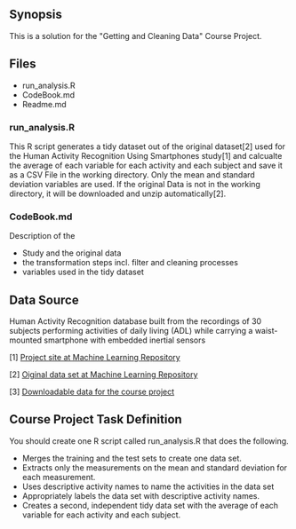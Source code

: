 ## Synopsis

This is a solution for the "Getting and Cleaning Data" Course Project.

## Files

* run_analysis.R
* CodeBook.md
* Readme.md

### run_analysis.R

This R script generates a tidy dataset out of the original dataset[2] used for the Human Activity Recognition Using Smartphones study[1] and calcualte the average of each variable for each activity and each subject and save it as a CSV File in the working directory. Only the mean and standard deviation variables are used.
If the original Data is not in the working directory, it will be downloaded and unzip automatically[2].

### CodeBook.md

Description of the 
- Study and the original data
- the transformation steps incl. filter and cleaning processes
- variables used in the tidy dataset

## Data Source

Human Activity Recognition database built from the recordings of 30 subjects performing activities of daily living (ADL) while carrying a waist-mounted smartphone with embedded inertial sensors

[1] [Project site at Machine Learning Repository](http://archive.ics.uci.edu/ml/datasets/Human+Activity+Recognition+Using+Smartphones "Human Activity Recognition Using Smartphones Data Set")

[2] [Oiginal data set at Machine Learning Repository](http://archive.ics.uci.edu/ml/machine-learning-databases/00240/ "UCI HAR Dataset.zip")

[3] [Downloadable data for the course project](https://d396qusza40orc.cloudfront.net/getdata%2Fprojectfiles%2FUCI%20HAR%20Dataset.zip "UCI HAR Dataset.zip")


## Course Project Task Definition

You should create one R script called run_analysis.R that does the following. 
* Merges the training and the test sets to create one data set.
* Extracts only the measurements on the mean and standard deviation for each measurement. 
* Uses descriptive activity names to name the activities in the data set
* Appropriately labels the data set with descriptive activity names. 
* Creates a second, independent tidy data set with the average of each variable for each activity and each subject. 
